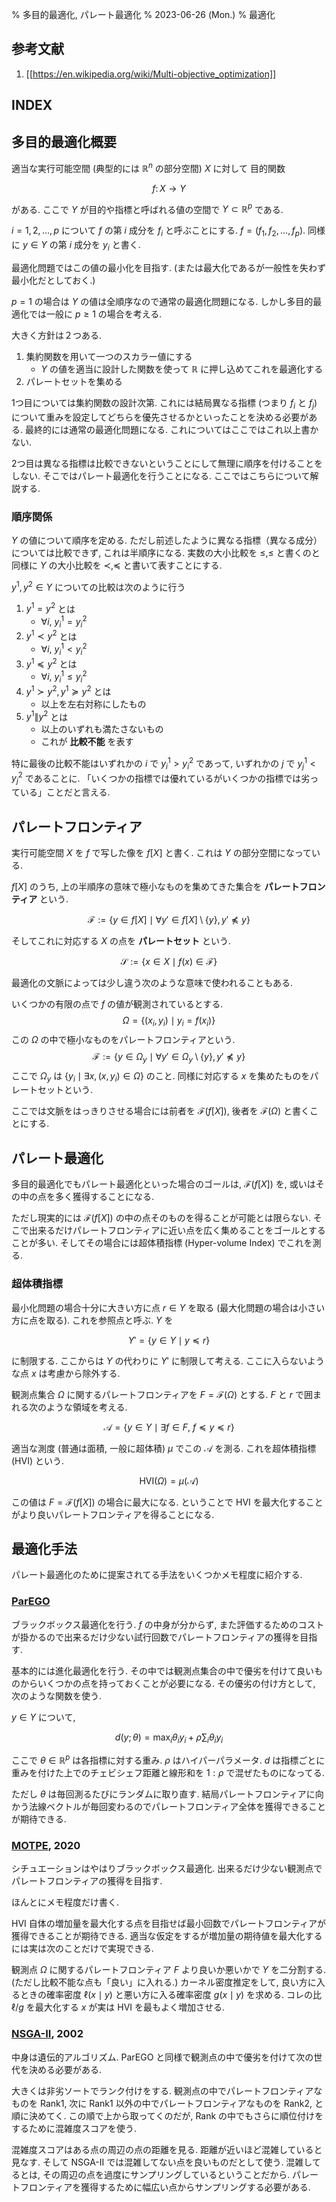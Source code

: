 % 多目的最適化, パレート最適化
% 2023-06-26 (Mon.)
% 最適化

## 参考文献

1. [[https://en.wikipedia.org/wiki/Multi-objective_optimization]]

## INDEX

<div id=toc></div>

## 多目的最適化概要

適当な実行可能空間 (典型的には $\mathbb R^n$ の部分空間) $X$ に対して
目的関数

$$f \colon X \to Y$$

がある.
ここで $Y$ が目的や指標と呼ばれる値の空間で
$Y \subset \mathbb R^p$
である.

$i=1,2,\ldots,p$ について $f$ の第 $i$ 成分を $f_i$ と呼ぶことにする.
$f=(f_1, f_2, \ldots, f_p)$.
同様に $y \in Y$ の第 $i$ 成分を $y_i$ と書く.

最適化問題ではこの値の最小化を目指す.
(または最大化であるが一般性を失わず最小化だとしておく.)

$p=1$ の場合は $Y$ の値は全順序なので通常の最適化問題になる.
しかし多目的最適化では一般に $p \geq 1$ の場合を考える.

大きく方針は２つある.

1. 集約関数を用いて一つのスカラー値にする
    - $Y$ の値を適当に設計した関数を使って $\mathbb R$ に押し込めてこれを最適化する
2. パレートセットを集める

1つ目については集約関数の設計次第.
これには結局異なる指標 (つまり $f_i$ と $f_j$) について重みを設定してどちらを優先させるかといったことを決める必要がある.
最終的には通常の最適化問題になる.
これについてはここではこれ以上書かない.

2つ目は異なる指標は比較できないということにして無理に順序を付けることをしない.
そこではパレート最適化を行うことになる.
ここではこちらについて解説する.

### 順序関係

$Y$ の値について順序を定める.
ただし前述したように異なる指標（異なる成分）については比較できず, これは半順序になる.
実数の大小比較を $\le, \leq$ と書くのと同様に $Y$ の大小比較を $\prec, \preceq$ と書いて表すことにする.

$y^1, y^2 \in Y$ についての比較は次のように行う

1. $y^1 = y^2$ とは
    - $\forall i ,~ y^1_i = y^2_i$
1. $y^1 \prec y^2$ とは
    - $\forall i ,~ y^1_i \lt y^2_i$
1. $y^1 \preceq y^2$ とは
    - $\forall i ,~ y^1_i \leq y^2_i$
1. $y^1 \succ y^2, y^1 \succeq y^2$ とは
    - 以上を左右対称にしたもの
1. $y^1 \| y^2$ とは
    - 以上のいずれも満たさないもの
    - これが **比較不能** を表す

特に最後の比較不能はいずれかの $i$ で $y^1_i \gt y^2_i$ であって,
いずれかの $j$ で $y^1_j \lt y^2_j$ であることに.
「いくつかの指標では優れているがいくつかの指標では劣っている」ことだと言える.

## パレートフロンティア

実行可能空間 $X$ を $f$ で写した像を $f[X]$ と書く.
これは $Y$ の部分空間になっている.

$f[X]$ のうち, 上の半順序の意味で極小なものを集めてきた集合を **パレートフロンティア** という.

$$\mathcal F := \{ y \in f[X] \mid \forall y' \in f[X] \setminus \{y\}, y' \not\preceq y \}$$

そしてこれに対応する $X$ の点を **パレートセット** という.

$$\mathcal S := \{ x \in X \mid f(x) \in \mathcal F \}$$

最適化の文脈によっては少し違う次のような意味で使われることもある.

いくつかの有限の点で $f$ の値が観測されているとする.
$$\Omega = \{ (x_i, y_i) \mid y_i = f(x_i) \}$$
この $\Omega$ の中で極小なものをパレートフロンティアという.
$$\mathcal F := \{ y \in \Omega_y \mid \forall y' \in \Omega_y \setminus \{y\}, y' \not\preceq y \}$$
ここで $\Omega_y$ は $\{ y_i \mid \exists x, (x,y_i) \in \Omega \}$ のこと.
同様に対応する $x$ を集めたものをパレートセットという.

ここでは文脈をはっきりさせる場合には前者を $\mathcal F(f[X])$, 後者を $\mathcal F(\Omega)$ と書くことにする.

## パレート最適化

多目的最適化でもパレート最適化といった場合のゴールは,
$\mathcal F(f[X])$ を, 或いはその中の点を多く獲得することになる.

ただし現実的には $\mathcal F(f[X])$ の中の点そのものを得ることが可能とは限らない.
そこで出来るだけパレートフロンティアに近い点を広く集めることをゴールとすることが多い.
そしてその場合には超体積指標 (Hyper-volume Index) でこれを測る.

### 超体積指標

最小化問題の場合十分に大きい方に点 $r \in Y$ を取る
(最大化問題の場合は小さい方に点を取る).
これを参照点と呼ぶ.
$Y$ を

$$Y' = \{ y \in Y \mid y \preceq r \}$$

に制限する.
ここからは $Y$ の代わりに $Y'$ に制限して考える.
ここに入らないような点 $x$ は考慮から除外する.

観測点集合 $\Omega$ に関するパレートフロンティアを $F = \mathcal F(\Omega)$ とする.
$F$ と $r$ で囲まれる次のような領域を考える.

$$\mathcal A = \{ y \in Y \mid \exists f \in F ,~ f \preceq y \preceq r \}$$

適当な測度 (普通は面積, 一般に超体積) $\mu$ でこの $\mathcal A$ を測る.
これを超体積指標 (HVI) という.

$$\mathrm{HVI}(\Omega) = \mu(\mathcal A)$$

この値は $F = \mathcal F(f[X])$ の場合に最大になる.
ということで HVI を最大化することがより良いパレートフロンティアを得ることになる.

## 最適化手法

パレート最適化のために提案されてる手法をいくつかメモ程度に紹介する.

### [ParEGO](https://www.cs.bham.ac.uk/~jdk/parego/ParEGO-TR3.pdf)

ブラックボックス最適化を行う.
$f$ の中身が分からず,
また評価するためのコストが掛かるので出来るだけ少ない試行回数でパレートフロンティアの獲得を目指す.

基本的には進化最適化を行う.
その中では観測点集合の中で優劣を付けて良いものからいくつかの点を持っておくことが必要になる.
その優劣の付け方として, 次のような関数を使う.

$y \in Y$ について,

$$d(y; \theta) = \max_i \theta_i y_i + \rho \sum_i \theta_i y_i$$

ここで $\theta \in \mathbb R^p$ は各指標に対する重み.
$\rho$ はハイパーパラメータ.
$d$ は指標ごとに重みを付けた上でのチェビシェフ距離と線形和を $1 : \rho$ で混ぜたものになってる.

ただし $\theta$ は毎回測るたびにランダムに取り直す.
結局パレートフロンティアに向かう法線ベクトルが毎回変わるのでパレートフロンティア全体を獲得できることが期待できる.

### [MOTPE](https://dl.acm.org/doi/10.1145/3377930.3389817), 2020

シチュエーションはやはりブラックボックス最適化.
出来るだけ少ない観測点でパレートフロンティアの獲得を目指す.

ほんとにメモ程度だけ書く.

HVI 自体の増加量を最大化する点を目指せば最小回数でパレートフロンティアが獲得できることが期待できる.
適当な仮定をするが増加量の期待値を最大化するには実は次のことだけで実現できる.

観測点 $\Omega$ に関するパレートフロンティア $F$ より良いか悪いかで $Y$ を二分割する.
(ただし比較不能な点も「良い」に入れる.)
カーネル密度推定をして,
良い方に入るときの確率密度 $\ell(x \mid y)$ と悪い方に入る確率密度 $g(x \mid y)$ を求める.
コレの比 $\ell / g$ を最大化する $x$ が実は HVI を最もよく増加させる.

### [NSGA-II](https://ieeexplore.ieee.org/document/996017), 2002

中身は遺伝的アルゴリズム.
ParEGO と同様で観測点の中で優劣を付けて次の世代を決める必要がある.

大きくは非劣ソートでランク付けをする.
観測点の中でパレートフロンティアなものを Rank1, 次に Rank1 以外の中でパレートフロンティアなものを Rank2, と順に決めてく.
この順で上から取ってくのだが,
Rank の中でもさらに順位付けをするために混雑度スコアを使う.

混雑度スコアはある点の周辺の点の距離を見る.
距離が近いほど混雑していると見なす.
そして NSGA-II では混雑してない点を良いものだとして使う.
混雑してるとは, その周辺の点を過度にサンプリングしているということだから.
パレートフロンティアを獲得するために幅広い点からサンプリングする必要がある.
